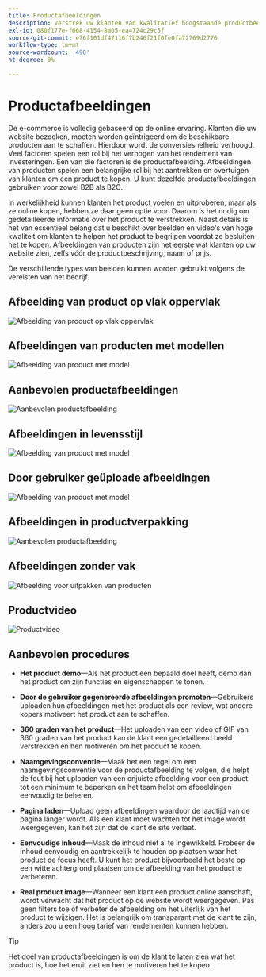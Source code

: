 ```yaml
---
title: Productafbeeldingen
description: Verstrek uw klanten van kwalitatief hoogstaande productbeelden en video's om gesprekstarieven te verhogen.
exl-id: 080f177e-f668-4154-8a05-ea4724c29c5f
source-git-commit: e76f101df47116f7b246f21f0fe0fa72769d2776
workflow-type: tm+mt
source-wordcount: '490'
ht-degree: 0%

---
```


# Productafbeeldingen

De e-commerce is volledig gebaseerd op de online ervaring. Klanten die uw website bezoeken, moeten worden geïntrigeerd om de beschikbare producten aan te schaffen. Hierdoor wordt de conversiesnelheid verhoogd. Veel factoren spelen een rol bij het verhogen van het rendement van investeringen. Een van die factoren is de productafbeelding. Afbeeldingen van producten spelen een belangrijke rol bij het aantrekken en overtuigen van klanten om een product te kopen. U kunt dezelfde productafbeeldingen gebruiken voor zowel B2B als B2C.

In werkelijkheid kunnen klanten het product voelen en uitproberen, maar als ze online kopen, hebben ze daar geen optie voor. Daarom is het nodig om gedetailleerde informatie over het product te verstrekken. Naast details is het van essentieel belang dat u beschikt over beelden en video&#39;s van hoge kwaliteit om klanten te helpen het product te begrijpen voordat ze besluiten het te kopen. Afbeeldingen van producten zijn het eerste wat klanten op uw website zien, zelfs vóór de productbeschrijving, naam of prijs.

De verschillende types van beelden kunnen worden gebruikt volgens de vereisten van het bedrijf.

## Afbeelding van product op vlak oppervlak

![Afbeelding van product op vlak oppervlak](../../assets/playbooks/product-image-flat.png)

## Afbeeldingen van producten met modellen

![Afbeelding van product met model](../../assets/playbooks/product-image-model.png)

## Aanbevolen productafbeeldingen

![Aanbevolen productafbeelding](../../assets/playbooks/product-image-feature.png)

## Afbeeldingen in levensstijl

![Afbeelding van product met model](../../assets/playbooks/product-image-lifestyle.png)

## Door gebruiker geüploade afbeeldingen

![Afbeelding van product met model](../../assets/playbooks/product-image-user-upload.png)

## Afbeeldingen in productverpakking

![Aanbevolen productafbeelding](../../assets/playbooks/product-image-packaging.png)

## Afbeeldingen zonder vak

![Afbeelding voor uitpakken van producten](../../assets/playbooks/product-image-unboxing.png)

## Productvideo

![Productvideo](../../assets/playbooks/product-video.png)

## Aanbevolen procedures

- **Het product demo**—Als het product een bepaald doel heeft, demo dan het product om zijn functies en eigenschappen te tonen.

- **Door de gebruiker gegenereerde afbeeldingen promoten**—Gebruikers uploaden hun afbeeldingen met het product als een review, wat andere kopers motiveert het product aan te schaffen.

- **360 graden van het product**—Het uploaden van een video of GIF van 360 graden van het product kan de klant een gedetailleerd beeld verstrekken en hen motiveren om het product te kopen.

- **Naamgevingsconventie**—Maak het een regel om een naamgevingsconventie voor de productafbeelding te volgen, die helpt de fout bij het uploaden van een onjuiste afbeelding voor een product tot een minimum te beperken en het team helpt om afbeeldingen eenvoudig te beheren.

- **Pagina laden**—Upload geen afbeeldingen waardoor de laadtijd van de pagina langer wordt. Als een klant moet wachten tot het image wordt weergegeven, kan het zijn dat de klant de site verlaat.

- **Eenvoudige inhoud**—Maak de inhoud niet al te ingewikkeld. Probeer de inhoud eenvoudig en aantrekkelijk te houden op plaatsen waar het product de focus heeft. U kunt het product bijvoorbeeld het beste op een witte achtergrond plaatsen om de afbeelding van het product te verbeteren.

- **Real product image**—Wanneer een klant een product online aanschaft, wordt verwacht dat het product op de website wordt weergegeven. Pas geen filters toe of verbeter de afbeelding om het uiterlijk van het product te wijzigen. Het is belangrijk om transparant met de klant te zijn, anders zou u een hoog tarief van rendementen kunnen hebben.

>[!TIP]
>
>Het doel van productafbeeldingen is om de klant te laten zien wat het product is, hoe het eruit ziet en hen te motiveren het te kopen.

